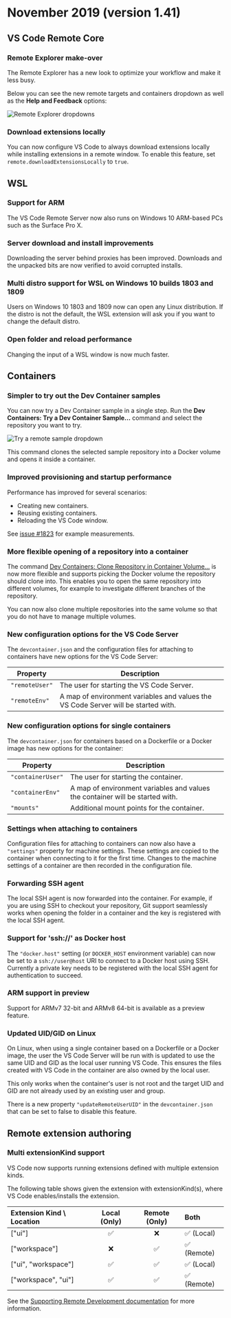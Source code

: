 # November 2019 (version 1.41)

## VS Code Remote Core

### Remote Explorer make-over

The Remote Explorer has a new look to optimize your workflow and make it less
busy.

Below you can see the new remote targets and containers dropdown as well as the
**Help and Feedback** options:

![Remote Explorer dropdowns](images/1_41/remote-explorer.gif)

### Download extensions locally

You can now configure VS Code to always download extensions locally while
installing extensions in a remote window. To enable this feature, set
`remote.downloadExtensionsLocally` to `true`.

## WSL

### Support for ARM

The VS Code Remote Server now also runs on Windows 10 ARM-based PCs such as the
Surface Pro X.

### Server download and install improvements

Downloading the server behind proxies has been improved. Downloads and the
unpacked bits are now verified to avoid corrupted installs.

### Multi distro support for WSL on Windows 10 builds 1803 and 1809

Users on Windows 10 1803 and 1809 now can open any Linux distribution. If the
distro is not the default, the WSL extension will ask you if you want to change
the default distro.

### Open folder and reload performance

Changing the input of a WSL window is now much faster.

## Containers

### Simpler to try out the Dev Container samples

You can now try a Dev Container sample in a single step. Run the **Dev
Containers: Try a Dev Container Sample...** command and select the repository
you want to try.

![Try a remote sample dropdown](images/1_41/remote-try-sample.png)

This command clones the selected sample repository into a Docker volume and
opens it inside a container.

### Improved provisioning and startup performance

Performance has improved for several scenarios:

-   Creating new containers.
-   Reusing existing containers.
-   Reloading the VS Code window.

See
[issue #1823](https://github.com/microsoft/vscode-remote-release/issues/1823#issuecomment-557157018)
for example measurements.

### More flexible opening of a repository into a container

The command
[Dev Containers: Clone Repository in Container Volume...](https://code.visualstudio.com/docs/devcontainers/containers#_quick-start-open-a-public-git-repository-in-an-isolated-container-volume)
is now more flexible and supports picking the Docker volume the repository
should clone into. This enables you to open the same repository into different
volumes, for example to investigate different branches of the repository.

You can now also clone multiple repositories into the same volume so that you do
not have to manage multiple volumes.

### New configuration options for the VS Code Server

The `devcontainer.json` and the configuration files for attaching to containers
have new options for the VS Code Server:

| Property       | Description                                                                        |
| -------------- | ---------------------------------------------------------------------------------- |
| `"remoteUser"` | The user for starting the VS Code Server.                                          |
| `"remoteEnv"`  | A map of environment variables and values the VS Code Server will be started with. |

### New configuration options for single containers

The `devcontainer.json` for containers based on a Dockerfile or a Docker image
has new options for the container:

| Property          | Description                                                                   |
| ----------------- | ----------------------------------------------------------------------------- |
| `"containerUser"` | The user for starting the container.                                          |
| `"containerEnv"`  | A map of environment variables and values the container will be started with. |
| `"mounts"`        | Additional mount points for the container.                                    |

### Settings when attaching to containers

Configuration files for attaching to containers can now also have a `"settings"`
property for machine settings. These settings are copied to the container when
connecting to it for the first time. Changes to the machine settings of a
container are then recorded in the configuration file.

### Forwarding SSH agent

The local SSH agent is now forwarded into the container. For example, if you are
using SSH to checkout your repository, Git support seamlessly works when opening
the folder in a container and the key is registered with the local SSH agent.

### Support for 'ssh://' as Docker host

The `"docker.host"` setting (or `DOCKER_HOST` environment variable) can now be
set to a `ssh://user@host` URI to connect to a Docker host using SSH. Currently
a private key needs to be registered with the local SSH agent for authentication
to succeed.

### ARM support in preview

Support for ARMv7 32-bit and ARMv8 64-bit is available as a preview feature.

### Updated UID/GID on Linux

On Linux, when using a single container based on a Dockerfile or a Docker image,
the user the VS Code Server will be run with is updated to use the same UID and
GID as the local user running VS Code. This ensures the files created with VS
Code in the container are also owned by the local user.

This only works when the container's user is not root and the target UID and GID
are not already used by an existing user and group.

There is a new property `"updateRemoteUserUID"` in the `devcontainer.json ` that
can be set to false to disable this feature.

## Remote extension authoring

### Multi extensionKind support

VS Code now supports running extensions defined with multiple extension kinds.

The following table shows given the extension with extensionKind(s), where VS
Code enables/installs the extension.

| Extension Kind \ Location | Local (Only) | Remote (Only) | Both        |
| :------------------------ | :----------: | :-----------: | :---------- |
| ["ui"]                    |      ✅      |      ❌       | ✅ (Local)  |
| ["workspace"]             |      ❌      |      ✅       | ✅ (Remote) |
| ["ui", "workspace"]       |      ✅      |      ✅       | ✅ (Local)  |
| ["workspace", "ui"]       |      ✅      |      ✅       | ✅ (Remote) |

See the
[Supporting Remote Development documentation](https://code.visualstudio.com/api/advanced-topics/remote-extensions#incorrect-execution-location)
for more information.
